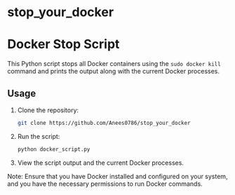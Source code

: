 # stop_your_docker


# Docker Stop Script

This Python script stops all Docker containers using the `sudo docker kill` command and prints the output along with the current Docker processes.

## Usage

1. Clone the repository:

    ```bash
    git clone https://github.com/Anees0786/stop_your_docker
    ```

2. Run the script:

    ```bash
    python docker_script.py
    ```

3. View the script output and the current Docker processes.

Note: Ensure that you have Docker installed and configured on your system, and you have the necessary permissions to run Docker commands.
